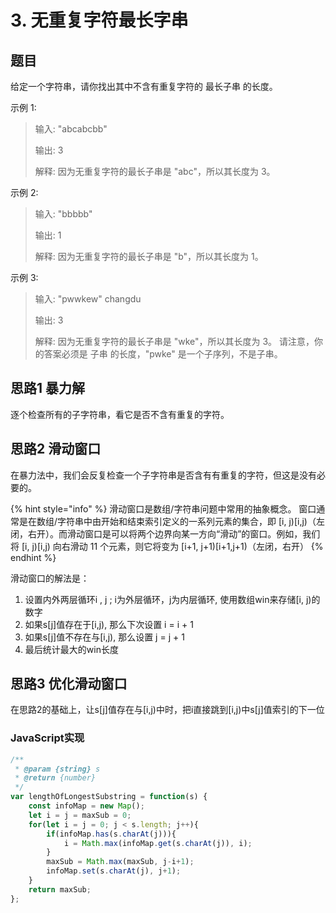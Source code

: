 # 3. 无重复字符最长字串

## 题目

给定一个字符串，请你找出其中不含有重复字符的 最长子串 的长度。

示例 1:

> 输入: "abcabcbb"&#x20;
>
> 输出: 3&#x20;
>
> 解释: 因为无重复字符的最长子串是 "abc"，所以其长度为 3。&#x20;

示例 2:

> 输入: "bbbbb"&#x20;
>
> 输出: 1&#x20;
>
> 解释: 因为无重复字符的最长子串是 "b"，所以其长度为 1。

&#x20;示例 3:

> 输入: "pwwkew" changdu
>
> 输出: 3&#x20;
>
> 解释: 因为无重复字符的最长子串是 "wke"，所以其长度为 3。 请注意，你的答案必须是 子串 的长度，"pwke" 是一个子序列，不是子串。

## 思路1 暴力解

逐个检查所有的子字符串，看它是否不含有重复的字符。

## 思路2 滑动窗口

在暴力法中，我们会反复检查一个子字符串是否含有有重复的字符，但这是没有必要的。

{% hint style="info" %}
滑动窗口是数组/字符串问题中常用的抽象概念。 窗口通常是在数组/字符串中由开始和结束索引定义的一系列元素的集合，即 \[i, j)\[i,j)（左闭，右开）。而滑动窗口是可以将两个边界向某一方向“滑动”的窗口。例如，我们将 \[i, j)\[i,j) 向右滑动 11 个元素，则它将变为 \[i+1, j+1)\[i+1,j+1)（左闭，右开）
{% endhint %}

滑动窗口的解法是：

1. 设置内外两层循环i , j ; i为外层循环，j为内层循环, 使用数组win来存储\[i, j)的数字
2. 如果s\[j]值存在于\[i,j), 那么下次设置 i = i + 1
3. 如果s\[j]值不存在与\[i,j), 那么设置 j = j + 1
4. 最后统计最大的win长度

## 思路3 优化滑动窗口

在思路2的基础上，让s\[j]值存在与\[i,j)中时，把i直接跳到\[i,j)中s\[j]值索引的下一位

### JavaScript实现

```javascript
/**
 * @param {string} s
 * @return {number}
 */
var lengthOfLongestSubstring = function(s) {
    const infoMap = new Map();
    let i = j = maxSub = 0;
    for(let i = j = 0; j < s.length; j++){
        if(infoMap.has(s.charAt(j))){
            i = Math.max(infoMap.get(s.charAt(j)), i);
        }
        maxSub = Math.max(maxSub, j-i+1);
        infoMap.set(s.charAt(j), j+1);
    }
    return maxSub;
};
```



